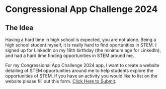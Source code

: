 # Congressional App Challenge 2024

## The Idea

Having a hard time in high school is expected, you are not alone. Being a high school student myself, it is really hard to find oportunities in STEM. I signed up for LinkedIn on my 16th birthday (the minimum age for LinkedIn), and had a hard time finding opportunities in STEM around me.

For my Congressional App Challenge 2024 app, I want to create a website detailing of STEM opportunities around me to help students explore the opportunities of STEM. If you have an activity you would like to list on the website please fill out this form. [Click Here to Submit](https://forms.gle/DnKKesMtrsz53qEd9).
